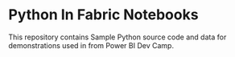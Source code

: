 # Python In Fabric Notebooks
This repository contains Sample Python source code and data for demonstrations used in from Power BI Dev Camp.
